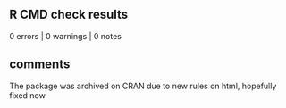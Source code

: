 ## R CMD check results

0 errors | 0 warnings | 0 notes

## comments

The package was archived on CRAN due to new rules on html, hopefully fixed now 
